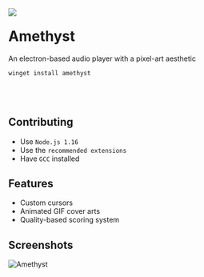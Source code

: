 <img align="left" src="https://media.discordapp.net/attachments/845328432715923487/978860497577340928/logo.png?width=192&height=192">

# Amethyst
An electron-based audio player with a pixel-art aesthetic

```powershell
winget install amethyst
```

<br>
<br>

## Contributing
- Use `Node.js 1.16`
- Use the `recommended extensions`
- Have `GCC` installed

## Features
- Custom cursors
- Animated GIF cover arts
- Quality-based scoring system

## Screenshots
![Amethyst](https://cdn.discordapp.com/attachments/755597803102928966/1006628581616668773/unknown.png)
